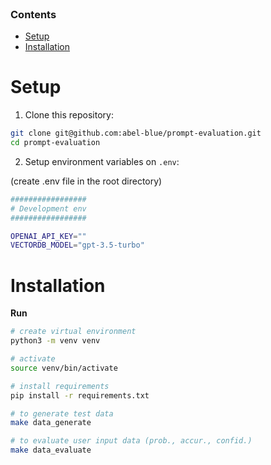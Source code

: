 </div>

<!-- TABLE OF CONTENTS -->

<br/>

### Contents

- [Setup](#setup)
- [Installation](#installation)

# Setup

1. Clone this repository:

```sh
git clone git@github.com:abel-blue/prompt-evaluation.git
cd prompt-evaluation
```

2. Setup environment variables on `.env`:

(create .env file in the root directory)

```bash
#################
# Development env
#################

OPENAI_API_KEY=""
VECTORDB_MODEL="gpt-3.5-turbo"
```

# Installation

**Run**

```bash
# create virtual environment
python3 -m venv venv

# activate
source venv/bin/activate

# install requirements
pip install -r requirements.txt

# to generate test data
make data_generate

# to evaluate user input data (prob., accur., confid.)
make data_evaluate
```

